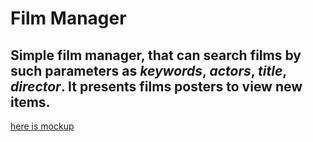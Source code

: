 # Film Manager
Simple film manager, that can search films by such parameters as *keywords*, *actors*, *title*, *director*. 
It presents films posters to view new items.
---
[here is mockup](mockup.pdf)